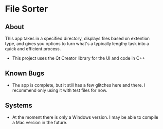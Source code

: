 # File Sorter

## About
This app takes in a specified directory, displays files based on extention type, and gives you options to turn what's a typically lengthy task into a quick and efficient process.

- This project uses the Qt Creator library for the UI and code in C++

## Known Bugs
- The app is complete, but it still has a few glitches here and there. I recommend only using it with test files for now.

## Systems
- At the moment there is only a Windows version. I may be able to compile a Mac version in the future.
